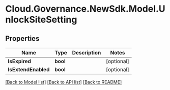 # Cloud.Governance.NewSdk.Model.UnlockSiteSetting
## Properties

Name | Type | Description | Notes
------------ | ------------- | ------------- | -------------
**IsExpired** | **bool** |  | [optional] 
**IsExtendEnabled** | **bool** |  | [optional] 

[[Back to Model list]](../README.md#documentation-for-models) [[Back to API list]](../README.md#documentation-for-api-endpoints) [[Back to README]](../README.md)

